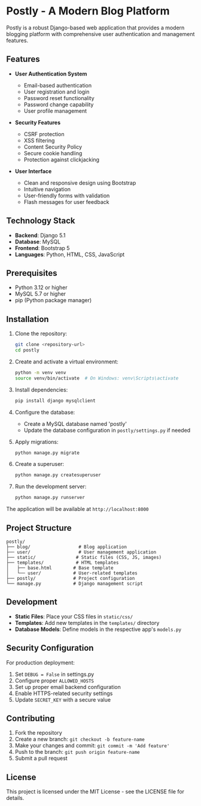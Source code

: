 # Postly - A Modern Blog Platform

Postly is a robust Django-based web application that provides a modern blogging platform with comprehensive user authentication and management features.

## Features

- **User Authentication System**

  - Email-based authentication
  - User registration and login
  - Password reset functionality
  - Password change capability
  - User profile management

- **Security Features**

  - CSRF protection
  - XSS filtering
  - Content Security Policy
  - Secure cookie handling
  - Protection against clickjacking

- **User Interface**
  - Clean and responsive design using Bootstrap
  - Intuitive navigation
  - User-friendly forms with validation
  - Flash messages for user feedback

## Technology Stack

- **Backend**: Django 5.1
- **Database**: MySQL
- **Frontend**: Bootstrap 5
- **Languages**: Python, HTML, CSS, JavaScript

## Prerequisites

- Python 3.12 or higher
- MySQL 5.7 or higher
- pip (Python package manager)

## Installation

1. Clone the repository:

   ```bash
   git clone <repository-url>
   cd postly
   ```

2. Create and activate a virtual environment:

   ```bash
   python -m venv venv
   source venv/bin/activate  # On Windows: venv\Scripts\activate
   ```

3. Install dependencies:

   ```bash
   pip install django mysqlclient
   ```

4. Configure the database:

   - Create a MySQL database named 'postly'
   - Update the database configuration in `postly/settings.py` if needed

5. Apply migrations:

   ```bash
   python manage.py migrate
   ```

6. Create a superuser:

   ```bash
   python manage.py createsuperuser
   ```

7. Run the development server:
   ```bash
   python manage.py runserver
   ```

The application will be available at `http://localhost:8000`

## Project Structure

```
postly/
├── blog/                  # Blog application
├── user/                  # User management application
├── static/               # Static files (CSS, JS, images)
├── templates/            # HTML templates
│   ├── base.html        # Base template
│   └── user/            # User-related templates
├── postly/              # Project configuration
└── manage.py            # Django management script
```

## Development

- **Static Files**: Place your CSS files in `static/css/`
- **Templates**: Add new templates in the `templates/` directory
- **Database Models**: Define models in the respective app's `models.py`

## Security Configuration

For production deployment:

1. Set `DEBUG = False` in settings.py
2. Configure proper `ALLOWED_HOSTS`
3. Set up proper email backend configuration
4. Enable HTTPS-related security settings
5. Update `SECRET_KEY` with a secure value

## Contributing

1. Fork the repository
2. Create a new branch: `git checkout -b feature-name`
3. Make your changes and commit: `git commit -m 'Add feature'`
4. Push to the branch: `git push origin feature-name`
5. Submit a pull request

## License

This project is licensed under the MIT License - see the LICENSE file for details.
